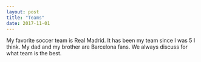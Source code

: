 ```yaml
---
layout: post
title: "Teams"
date: 2017-11-01
---
```


My favorite soccer team is Real Madrid. It has been my team since I was 5 I think. My dad and my brother are Barcelona fans. We always discuss for what team is the best.
